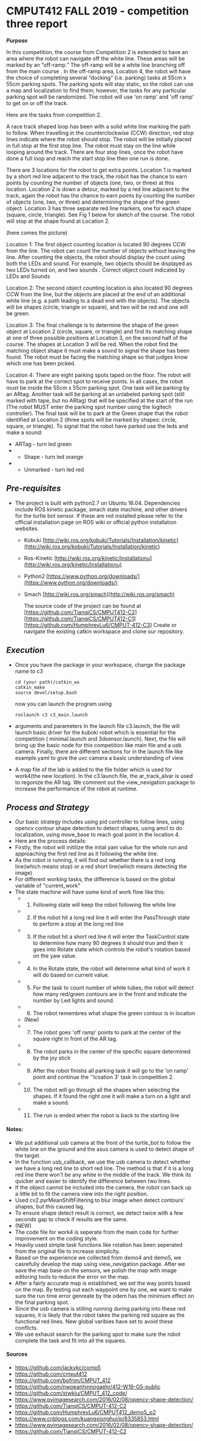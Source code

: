 ﻿# CMPUT412 FALL 2019 - competition three report
_**Purpose**_

In this competition, the course from Competition 2 is extended to have an area where the robot can navigate off the white line. These areas will be marked by an “off-ramp.” The off-ramp will be a white line branching off from the main course . In the off-ramp area, Location 4, the robot will have the choice of completing several “docking” (i.e. parking) tasks at 55cm x 55cm parking spots. The parking spots will stay static, so the robot can use a map and localization to find them; however, the tasks for any particular parking spot will be randomized. The robot will use 'on ramp' and 'off ramp' to get on or off the track.

Here are the tasks from competition 2.
	
A race track shaped loop has been with a solid white line marking the path to follow. When travelling in the counterclockwise (CCW) direction, red stop lines indicate where the robot should stop. The robot will be initially placed in full stop at the first stop line. The robot must stay on the line while looping around the track. There are four stop lines, once the robot have done a full loop and reach the start stop line then one run is done.

There are 3 locations for the robot to get extra points. Location 1 is marked by a short red line adjacent to the track, the robot has the chance to earn points by counting the number of objects (one, two, or three) at this location. Location 2 is down a detour, marked by a red line adjacent to the track, again the robot has the chance to earn points by counting the number of objects (one, two, or three) and determining the shape of the green object. Location 3 has three separate red line markers, one for each shape (square, circle, triangle). See Fig 1 below for sketch of the course. The robot will stop at the shape found at Location 2.

(here comes the picture)

Location 1: The first object counting location is located 90 degrees CCW from the line. The robot can count the number of objects without leaving the line. After counting the objects, the robot should display the count using both the LEDs and sound. For example, two objects should be displayed as two LEDs turned on, and two sounds .  Correct object count indicated by LEDs and Sounds

 Location 2: The second object counting location is also located 90 degrees CCW from the line, but the objects are placed at the end of an additional white line (e.g. a path leading to a dead end with the objects). The objects will be shapes (circle, triangle or square), and two will be red and one will be green.  

Location 3: The final challenge is to determine the shape of the green object at Location 2 (circle, square, or triangle) and find its matching shape at one of three possible positions at Location 3, on the second half of the course. The shapes at Location 3 will be red. When the robot find the matching object shape it must make a sound to signal the shape has been found. The robot must be facing the matching shape so that judges know which one has been picked.

Location 4: There are eight parking spots taped on the floor. The robot will have to park at the correct spot to receive points. In all cases, the robot must be inside the 55cm x 55cm parking spot. One task will be parking by an ARtag. Another task will be parking at an unlabeled parking spot (still marked with tape, but no ARtag) that will be specified at the start of the run (The robot MUST enter the parking spot number using the logitech controller). The final task will be to park at the Green shape that the robot identified at Location 2 (three spots will be marked by shapes: circle, square, or triangle). 
To signal that the robot have parked use the leds and make a sound: 
- ARTag - turn led green 
- - Shape - turn led orange
-  - Unmarked - turn led red

## _**Pre-requisites**_

-   The project is built with python2.7 on Ubuntu 16.04. Dependencies include ROS kinetic package, smach state machine, and other drivers for the turtle bot sensor. If these are not installed please refer to the official installation page on ROS wiki or official python installation websites.
        
    -   Kobuki  [http://wiki.ros.org/kobuki/Tutorials/Installation/kinetic](http://wiki.ros.org/kobuki/Tutorials/Installation/kinetic)
        
    -   Ros-Kinetic  [http://wiki.ros.org/kinetic/Installationu](http://wiki.ros.org/kinetic/Installationu)
        
    -   Python2  [https://www.python.org/downloads/](https://www.python.org/downloads/)
        
    -   Smach  [http://wiki.ros.org/smach](http://wiki.ros.org/smach)
        
        The source code of the project can be found at
       [https://github.com/TianqiCS/CMPUT412-C2]
       [https://github.com/TianqiCS/CMPUT412-C1]  
       [https://github.com/HumphreyLu6/CMPUT-412-C3]
       Create or navigate the existing catkin workspace and clone our repository.
       

## _**Execution**_

-   Once you have the package in your workspace, change the package name to c3
    
    ```
    cd (your path)/catkin_ws
    catkin_make
    source devel/setup.bash
    
    ```
    now you can launch the program using
    
    ```
    roslaunch c3 c3_main.launch
    ```
    
-   arguments and parameters In the launch file c3.launch, the file will launch basic driver for the kuboki robot which is essential for the competition ( minimal.launch and 3dsensor.launch). Next, the file will bring up the basic node for this competition like main file and a usb camera. Finally, there are different sections for in the launch file like example.yaml to give the uvc camera  a basic understanding of view.
 
-  A map file of the lab is added to the file folder which is used for work4(the new location).   In the c3.launch file, the ar_track_alvar is used to regonize the AR tag. We comment out the view_nevigation package to increase the performance of the robot at runtime.


## _**Process and Strategy**_
-    Our basic strategy includes using pid controller to follow lines, using opencv contour shape detection to detect shapes, using amcl to do localization, using move_base to reach goal point in the location 4.
-    Here are the process details:
-    Firstly, the robot will initilize the inital yam value for the whole run and approaching the first red line as it following the white line.
-    As the robot is running, it will find out whether there is a red long line(which means stop) or a red short line(which means detecting the image)
-    For different working tasks, the difference is based on the global variable of "current_work"
-    The state machine will have some kind of work flow like this:
        - 1. Following state will keep the robot following the white line
        - 2. If the robot hit a long red line it will enter the PassThrough state to perform a stop at the long red line
        - 3. If the robot hit a short red line it will enter the TaskControl state to determine how many 90 degrees it should trun and then it goes into Rotate state which controls the robot's rotation based on the yaw value.
        - 4. In the Rotate state, the robot will determine what kind of work it will do based on current value.
        - 5. For the task to count number of white tubes, the robot will detect how many red/green contours are in the front and indicate the number by Led lights and sound.
        - 6. The robot remembres what shape the green contour is in location 
        - (New)
        - 7. The robot goes 'off ramp' points to park at the center of the square right in front of the AR tag.
        - 8. The robot parks in the center of the specific square determined by the joy stick
        - 9. After the robot finishs all parking task it will go to the 'on ramp' point and continue the ''lcoation 3' task in competition 2. 
        - 10. The robot will go through all the shapes when selecting the shapes. If it found the right one it will make a turn on a light and make a sound.
        - 11. The run is ended when the robot is back to the starting line 


#### Notes:
-    We put additional usb camera at the front of the turtle_bot to follow the white line on the ground and the asus camera is used to detect shape of the target.
-    In the function usb_callback, we use the usb camera to detect whether we have a long red line to  short red line. The method is that if it is a long red line there won't be any white in the middle of the track. We think its quicker and easier to identify the difference between two lines.
-    If the object cannot be included into the camera, the robot can back up a little bit to fit the camera view into the right position.
-    Used cv2.pyrMeanShiftFiltering to blur image when detect contours' shapes, but this caused lag.
-    To ensure shape detect result is correct, we detect twice with a few seconds gap to check if results are the same.
- (NEW)
-   The code file for work4 is seperate from the main code for further improvement on the coding style.
-   Heavliy used simple task functions like rotation has been seperated from the original file to increase simplicity.
-   Based on the experience we collected from demo4 and demo5, we casrefully develop the map using view_nevigation package. After we save the map base on the sensors, we polish the map with image editoring tools to reduce the error on the map.
- After a fairly accurate map is established, we set the way points based on the map. By testing out each waypoint one by one, we want to make sure the run time error genreate by the odem has the minimum effect on the final parking spot.
-  Since the usb camera is stilling running during parking into these red squares, it is likely that the robot takes the parking red square as the functional red lines. New global varibies have set to avoid these conflicts.
- We use exhaust search for the parking spot to make sure the robot complete the task and fit into all the squares.

#### Sources
- https://github.com/jackykc/comp5
- https://github.com/cmput412
- https://github.com/bofrim/CMPUT_412
- https://github.com/nwoeanhinnogaehr/412-W19-G5-public
- https://github.com/stwklu/CMPUT_412_code/
- https://www.pyimagesearch.com/2016/02/08/opencv-shape-detection/
- https://github.com/TianqiCS/CMPUT-412-C2
- https://github.com/HumphreyLu6/CMPUT412_demo5_p2
- https://www.cnblogs.com/kuangxionghui/p/8335853.html
- https://www.pyimagesearch.com/2016/02/08/opencv-shape-detection/
- https://github.com/TianqiCS/CMPUT-412-C2
